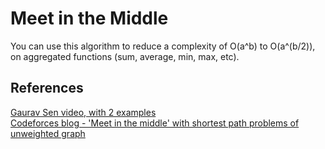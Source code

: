 # Meet in the Middle

You can use this algorithm to reduce a complexity of O(a^b) to O(a^(b/2)), on aggregated functions (sum, average, min, max, etc).

## References

[Gaurav Sen video, with 2 examples](https://www.youtube.com/watch?v=57SUNQL4JFA)\
[Codeforces blog - 'Meet in the middle' with shortest path problems of unweighted graph](https://codeforces.com/blog/entry/58894)